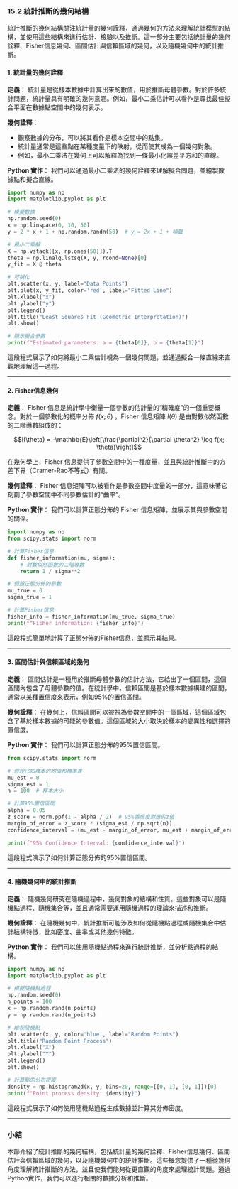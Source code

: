 ### 15.2 統計推斷的幾何結構

統計推斷的幾何結構關注統計量的幾何詮釋，通過幾何的方法來理解統計模型的結構，並使用這些結構來進行估計、檢驗以及推斷。這一部分主要包括統計量的幾何詮釋、Fisher信息幾何、區間估計與信賴區域的幾何，以及隨機幾何中的統計推斷。

#### 1. 統計量的幾何詮釋

**定義**：
統計量是從樣本數據中計算出來的數值，用於推斷母體參數。對於許多統計問題，統計量具有明確的幾何意涵。例如，最小二乘估計可以看作是尋找最佳擬合平面在數據點空間中的幾何表示。

**幾何詮釋**：
- 觀察數據的分布，可以將其看作是樣本空間中的點集。
- 統計量通常是這些點在某種度量下的映射，從而使其成為一個幾何對象。
- 例如，最小二乘法在幾何上可以解釋為找到一條最小化誤差平方和的直線。

**Python 實作**：
我們可以通過最小二乘法的幾何詮釋來理解擬合問題，並繪製數據點和擬合直線。

```python
import numpy as np
import matplotlib.pyplot as plt

# 模擬數據
np.random.seed(0)
x = np.linspace(0, 10, 50)
y = 2 * x + 1 + np.random.randn(50)  # y = 2x + 1 + 噪聲

# 最小二乘解
X = np.vstack([x, np.ones(50)]).T
theta = np.linalg.lstsq(X, y, rcond=None)[0]
y_fit = X @ theta

# 可視化
plt.scatter(x, y, label="Data Points")
plt.plot(x, y_fit, color='red', label="Fitted Line")
plt.xlabel("x")
plt.ylabel("y")
plt.legend()
plt.title("Least Squares Fit (Geometric Interpretation)")
plt.show()

# 顯示擬合參數
print(f"Estimated parameters: a = {theta[0]}, b = {theta[1]}")
```

這段程式展示了如何將最小二乘估計視為一個幾何問題，並通過擬合一條直線來直觀地理解這一過程。

---

#### 2. Fisher信息幾何

**定義**：
Fisher 信息是統計學中衡量一個參數的估計量的“精確度”的一個重要概念。對於一個參數化的概率分佈  $`f(x; \theta)`$ ，Fisher 信息矩陣  $`I(\theta)`$  是由對數似然函數的二階導數組成的：

```math
I(\theta) = -\mathbb{E}\left[\frac{\partial^2}{\partial \theta^2} \log f(x; \theta)\right]
```

在幾何學上，Fisher 信息提供了參數空間中的一種度量，並且與統計推斷中的方差下界（Cramer-Rao不等式）有關。

**幾何詮釋**：
Fisher 信息矩陣可以被看作是參數空間中度量的一部分，這意味著它刻劃了參數空間中不同參數估計的“曲率”。

**Python 實作**：
我們可以計算正態分佈的 Fisher 信息矩陣，並展示其與參數空間的關係。

```python
import numpy as np
from scipy.stats import norm

# 計算Fisher信息
def fisher_information(mu, sigma):
    # 對數似然函數的二階導數
    return 1 / sigma**2

# 假設正態分佈的參數
mu_true = 0
sigma_true = 1

# 計算Fisher信息
fisher_info = fisher_information(mu_true, sigma_true)
print(f"Fisher information: {fisher_info}")
```

這段程式簡單地計算了正態分佈的Fisher信息，並顯示其結果。

---

#### 3. 區間估計與信賴區域的幾何

**定義**：
區間估計是一種用於推斷母體參數的估計方法，它給出了一個區間，這個區間內包含了母體參數的值。在統計學中，信賴區間是基於樣本數據構建的區間，通常以某種置信度來表示，例如95%的置信區間。

**幾何詮釋**：
在幾何上，信賴區間可以被視為參數空間中的一個區域，這個區域包含了基於樣本數據的可能的參數值。這個區域的大小取決於樣本的變異性和選擇的置信度。

**Python 實作**：
我們可以計算正態分佈的95%置信區間。

```python
from scipy.stats import norm

# 假設已知樣本的均值和標準差
mu_est = 0
sigma_est = 1
n = 100  # 样本大小

# 計算95%置信區間
alpha = 0.05
z_score = norm.ppf(1 - alpha / 2)  # 95%置信度對應的z值
margin_of_error = z_score * (sigma_est / np.sqrt(n))
confidence_interval = (mu_est - margin_of_error, mu_est + margin_of_error)

print(f"95% Confidence Interval: {confidence_interval}")
```

這段程式演示了如何計算正態分佈的95%置信區間。

---

#### 4. 隨機幾何中的統計推斷

**定義**：
隨機幾何研究在隨機過程中，幾何對象的結構和性質。這些對象可以是隨機點過程、隨機集合等，並且通常需要運用隨機過程的理論來描述和推斷。

**幾何詮釋**：
在隨機幾何中，統計推斷可能涉及如何從隨機點過程或隨機集合中估計結構特徵，比如密度、曲率或其他幾何特徵。

**Python 實作**：
我們可以使用隨機點過程來進行統計推斷，並分析點過程的結構。

```python
import numpy as np
import matplotlib.pyplot as plt

# 模擬隨機點過程
np.random.seed(0)
n_points = 100
x = np.random.rand(n_points)
y = np.random.rand(n_points)

# 繪製隨機點
plt.scatter(x, y, color='blue', label="Random Points")
plt.title("Random Point Process")
plt.xlabel("X")
plt.ylabel("Y")
plt.legend()
plt.show()

# 計算點的分布密度
density = np.histogram2d(x, y, bins=20, range=[[0, 1], [0, 1]])[0]
print(f"Point process density: {density}")
```

這段程式展示了如何使用隨機點過程生成數據並計算其分佈密度。

---

### 小結

本節介紹了統計推斷的幾何結構，包括統計量的幾何詮釋、Fisher信息幾何、區間估計與信賴區域的幾何，以及隨機幾何中的統計推斷。這些概念提供了一種從幾何角度理解統計推斷的方法，並且使我們能夠從更直觀的角度來處理統計問題。通過Python實作，我們可以進行相關的數據分析和推斷。